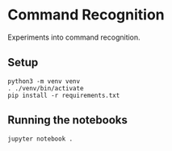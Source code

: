 # Command Recognition

Experiments into command recognition.

## Setup

```
python3 -m venv venv
. ./venv/bin/activate
pip install -r requirements.txt
```

## Running the notebooks

```
jupyter notebook .
```
